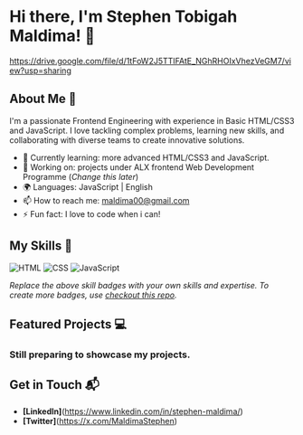 # Hi there, I'm Stephen Tobigah Maldima! 👋

https://drive.google.com/file/d/1tFoW2J5TTIFAtE_NGhRHOIxVhezVeGM7/view?usp=sharing

## About Me 🚀

I'm a passionate Frontend Engineering with experience in Basic HTML/CSS3 and JavaScript. I love tackling complex problems, learning new skills, and collaborating with diverse teams to create innovative solutions.

- 🌱 Currently learning: more advanced HTML/CSS3 and JavaScript.
- 🔭 Working on: projects under ALX frontend Web Development Programme (_Change this later_)
- 🌍 Languages: JavaScript | English
- 📫 How to reach me: maldima00@gmail.com
- ⚡ Fun fact: I love to code when i can!

## My Skills 🧠

![HTML](https://img.shields.io/badge/-HTML-E34F26?style=flat-square&logo=html5&logoColor=white)
![CSS](https://img.shields.io/badge/-CSS-1572B6?style=flat-square&logo=css3&logoColor=white)
![JavaScript](https://img.shields.io/badge/-JavaScript-F7DF1E?style=flat-square&logo=javascript&logoColor=black)

*Replace the above skill badges with your own skills and expertise. To create more badges, use [checkout this repo](https://github.com/alexandresanlim/Badges4-README.md-Profile).*

## Featured Projects 💻

### Still preparing to showcase my projects.

## Get in Touch 📬

- **[LinkedIn]**(https://www.linkedin.com/in/stephen-maldima/)
- **[Twitter]**(https://x.com/MaldimaStephen)


